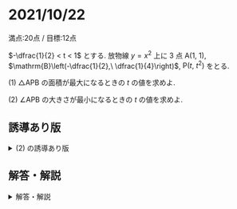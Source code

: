 # 2021/10/22

満点:20点 / 目標:12点

$-\dfrac{1}{2} < t < 1$ とする. 放物線 $y=x^2$ 上に $3$ 点 $\mathrm{A}(1,\ 1)$, $\mathrm{B}\left(-\dfrac{1}{2},\ \dfrac{1}{4}\right)$, $\mathrm{P}(t,\ t^2)$ をとる.

(1) $\triangle \mathrm{APB}$ の面積が最大になるときの $t$ の値を求めよ.

(2) $\angle \mathrm{APB}$ の大きさが最小になるときの $t$ の値を求めよ.

## 誘導あり版

<details markdown="1">
<summary>(2) の誘導あり版</summary>

(2-1) 直線 $\mathrm{AP}$, 直線 $\mathrm{BP}$ の傾きをそれぞれ $t$ を用いて表せ.

(2-2) $\angle \mathrm{APB}$ の大きさが最小になるときの $t$ の値を求めよ.

<details markdown="1">
<summary>さらにヒントがほしい人のために</summary>

- 直線 $\mathrm{AP}$ と $x$ 軸の正の方向がなす角を $\alpha$, 直線 $\mathrm{BP}$ と $x$ 軸の正の方向がなす角を $\beta$ とおくと, $\angle \mathrm{APB}$ はどのように表されるか.

- ( $\mathrm{AP}$ の傾き) $= \tan \alpha$

</details>

</details>


<div style="page-break-before:always"></div>

## 解答・解説

<details markdown="1">
<summary>解答・解説</summary>

座標平面上の三角形の問題です. 中3でたくさんやったので既視感があるかもしれません.

(1) は, $\triangle \mathrm{APB}$ の底辺を $\mathrm{AB}$ としたときの高さが最大になるタイミングを考えることになります. 直線 $\mathrm{AB}$ を下側にスライドしていくとすぐわかります. 

(2) は, 座標平面上の角度の最小値を求める問題でした. 直線の傾きは $\tan$ で表現できるため, $\tan \angle \mathrm{APB}$ の大小を考えよう, となってほしいところです.  
直線 $\mathrm{AP}$ と $x$ 軸の正の方向がなす角を $\alpha$, 直線 $\mathrm{BP}$ と $x$ 軸の正の方向がなす角を $\beta$ とおくと, $\angle \mathrm{APB}$ は $\beta - \alpha$ と表されます. 傾きが求まっているので, $\tan \alpha$ と $\tan \beta$ から加法定理を用いて $\tan (\beta-\alpha)$ を求めることができます.  
最後の変形は方向性が見えていないと難しいかもしれません.

![](img/mathterro_20211022.jpg)

</details>